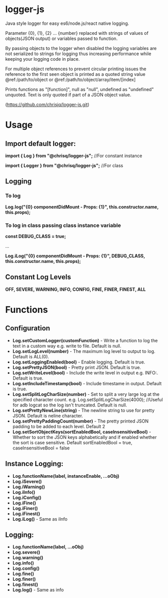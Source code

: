 # logger-js

Java style logger for easy es6/node.js/react native logging.

Parameter {0}, {1}, {2} ... {number} replaced with strings of values of objects(JSON output) or variables passed to function.

By passing objects to the logger when disabled the logging variables are not serialized to strings for logging thus increasing performance while keeping your logging code in place.

For multiple object references to prevent circular printing issues the reference to the first seen object is printed as a quoted string value @ref:/path/to/object or @ref:/path/to/object/array/item/[index]

Prints functions as "[function]", null as "null", undefined as "undefined" unquoted.
Text is only quoted if part of a JSON object value.

(https://github.com/chrisjq/logger-js.git)

# Usage

## Import default logger:

**import { Log } from "@chrisq/logger-js";** //For constant instance

**import { Logger } from "@chrisq/logger-js";** //For class

## Logging

### To log

**Log.log("{0} componentDidMount - Props: {1}", this.constructor.name, this.props);**

### To log in class passing class instance variable

**const DEBUG_CLASS = true;**

...

**Log.iLog("{0} componentDidMount - Props: {1}", DEBUG_CLASS, this.constructor.name, this.props);**

## Constant Log Levels

**OFF, SEVERE, WARNING, INFO, CONFIG, FINE, FINER, FINEST, ALL**

# Functions

## Configuration

- **Log.setCustomLogger(customFunction)** - Write a function to log the text in a custom way e.g. write to file. Default is null.
- **Log.setLogLevel(number)** - The maximum log level to output to log. Default is ALL(0).
- **Log.setLoggingEnabled(bool)** - Enable logging. Default is true.
- **Log.setPrettyJSON(bool)** - Pretty print JSON. Default is true.
- **Log.setWriteLevel(bool)** - Include the write level in output e.g. INFO:. Default is true.
- **Log.setIncludeTimestamp(bool)** - Include timestame in output. Default is true.
- **Log.setSplitLogCharSize(number)** - Set to split a very large log at the specified character count. e.g. Log.setSplitLogCharSize(4000); //Useful for adb logcat so the log isn't truncated. Default is null.
- **Log.setPrettyNewLine(string)** - The newline string to use for pretty JSON. Default is neline character.
- **Log.setPrettyPaddingCount(number)** - The pretty printed JSON padding to be added to each level. Default 2
- **Log.setSortObjectKeys(sortEnabledBool, caseInsensitiveBool)** - Whether to sort the JSON keys alphabetically and if enabled whether the sort is case sensitive. Default sortEnabledBool = true, caseInsensitiveBool = false

## Instance Logging:

- **Log.functionName(label, instanceEnable, ...oObj)**
- **Log.iSevere()**
- **Log.iWarning()**
- **Log.iInfo()**
- **Log.iConfig()**
- **Log.iFine()**
- **Log.iFiner()**
- **Log.iFinest()**
- **Log.iLog()** - Same as iInfo

## Logging:

- **Log.functionName(label, ...oObj)**
- **Log.severe()**
- **Log.warning()**
- **Log.info()**
- **Log.config()**
- **Log.fine()**
- **Log.finer()**
- **Log.finest()**
- **Log.log()** - Same as info
